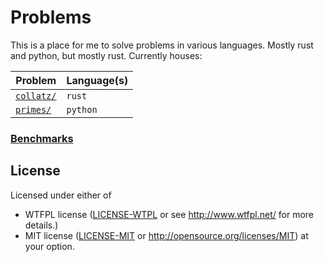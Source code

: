 # Problems
This is a place for me to solve problems in various languages. Mostly rust and python, but mostly rust.
Currently houses:


| Problem |  Language(s) |
| ------- |  ----------- |
| [`collatz/`](collatz/) | `rust` |
| [`primes/`](primes/) | `python` |

### [Benchmarks](https://github.com/Emilgardis/problems/wiki/benchmarks)

## License

Licensed under either of
 * WTFPL license ([LICENSE-WTPL](LICENSE-WTFPL) or see http://www.wtfpl.net/ for more details.)
 * MIT license ([LICENSE-MIT](LICENSE-MIT) or http://opensource.org/licenses/MIT)
at your option.